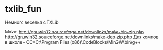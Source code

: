 # txlib_fun
Немного веселья с TXLib

Make: http://gnuwin32.sourceforge.net/downlinks/make-bin-zip.php
	  http://gnuwin32.sourceforge.net/downlinks/make-dep-zip.php
Для компов в школе - CC=C:\Program Files (x86)\CodeBlocks\MinGW\bin\g++
